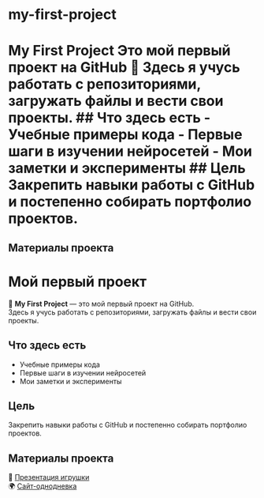 # my-first-project
# My First Project  Это мой первый проект на GitHub 🌱   Здесь я учусь работать с репозиториями, загружать файлы и вести свои проекты.    ## Что здесь есть - Учебные примеры кода - Первые шаги в изучении нейросетей - Мои заметки и эксперименты  ## Цель Закрепить навыки работы с GitHub и постепенно собирать портфолио проектов.
## Материалы проекта
# Мой первый проект

🌱 **My First Project** — это мой первый проект на GitHub.  
Здесь я учусь работать с репозиториями, загружать файлы и вести свои проекты.  

## Что здесь есть
- Учебные примеры кода  
- Первые шаги в изучении нейросетей  
- Мои заметки и эксперименты  

## Цель
Закрепить навыки работы с GitHub и постепенно собирать портфолио проектов.  

## Материалы проекта
📂 [Презентация игрушки](презентация%20игрушки.pdf)  
🌍 [Сайт-однодневка](сайт%20однодневка.pdf)



